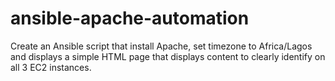 # ansible-apache-automation
Create an Ansible script that install Apache, set timezone to Africa/Lagos and displays a simple HTML page that displays content to clearly identify on all 3 EC2 instances.
